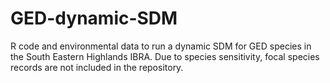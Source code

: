 # GED-dynamic-SDM
R code and environmental data to run a dynamic SDM for GED species in the South Eastern Highlands IBRA. Due to species sensitivity, focal species records are not included in the repository.
